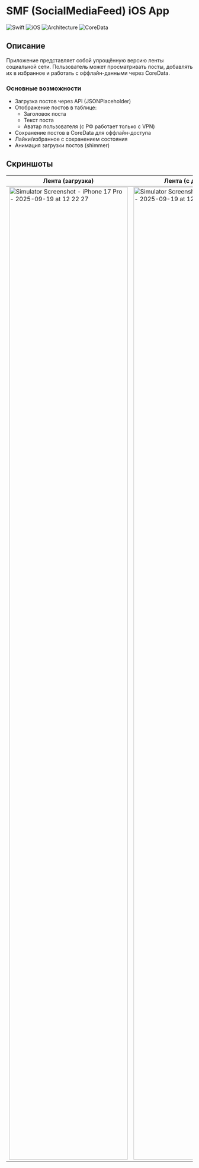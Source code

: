 # SMF (SocialMediaFeed) iOS App

![Swift](https://img.shields.io/badge/Swift-5.9-orange)
![iOS](https://img.shields.io/badge/iOS-16%2B-blue)
![Architecture](https://img.shields.io/badge/Architecture-MVVM-green)
![CoreData](https://img.shields.io/badge/Persistence-CoreData-red)

## Описание
Приложение представляет собой упрощённую версию ленты социальной сети. Пользователь может просматривать посты, добавлять их в избранное и работать с оффлайн-данными через CoreData.

### Основные возможности
- Загрузка постов через API (JSONPlaceholder)
- Отображение постов в таблице:
  - Заголовок поста
  - Текст поста
  - Аватар пользователя (с РФ работает только с VPN)
- Сохранение постов в CoreData для оффлайн-доступа
- Лайки/избранное с сохранением состояния
- Анимация загрузки постов (shimmer)

## Скриншоты

| Лента (загрузка) | Лента (с данными) | Избранное (с данными) |
|-------------------|------------------|-------------------|
| <img width="320" height="2622" alt="Simulator Screenshot - iPhone 17 Pro - 2025-09-19 at 12 22 27" src="https://github.com/user-attachments/assets/43036298-0c09-4816-b0bd-6ef4cd3047f6" /> | <img width="320" height="2622" alt="Simulator Screenshot - iPhone 17 Pro - 2025-09-19 at 12 22 38" src="https://github.com/user-attachments/assets/9ddbf042-80f0-414b-9e90-243515a264a7" /> | <img width="320" height="2622" alt="Simulator Screenshot - iPhone 17 Pro - 2025-09-19 at 12 23 02" src="https://github.com/user-attachments/assets/782c513f-8324-4e31-8eef-0d273a40e298" /> |




